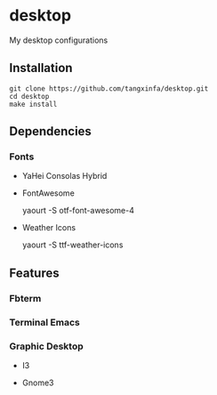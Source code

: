 # desktop #

My desktop configurations

## Installation ##

    git clone https://github.com/tangxinfa/desktop.git
    cd desktop
    make install

## Dependencies ##

### Fonts ###

- YaHei Consolas Hybrid

- FontAwesome

    yaourt -S otf-font-awesome-4

- Weather Icons

    yaourt -S ttf-weather-icons

## Features ##

### Fbterm ###

### Terminal Emacs ###

### Graphic Desktop ###

- I3

- Gnome3
